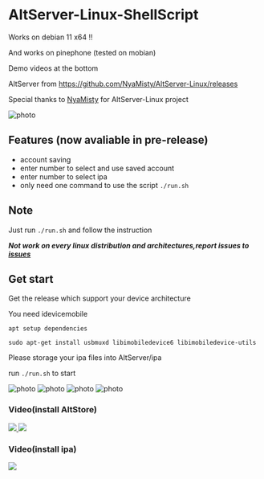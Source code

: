 # AltServer-Linux-ShellScript

Works on debian 11 x64 !!

And works on pinephone (tested on mobian)

Demo videos at the bottom

AltServer from https://github.com/NyaMisty/AltServer-Linux/releases

Special thanks to [NyaMisty](https://github.com/NyaMisty) for AltServer-Linux project 

![photo][4]

## Features (now avaliable in pre-release)
- account saving
- enter number to select and use saved account
- enter number to select ipa
- only need one command to use the script `./run.sh`


## Note 

Just run `./run.sh` and follow the instruction

***Not work on every linux distribution and architectures,report issues to [issues](https://github.com/powenn/AltServer-Linux-ShellScript/issues)***


## Get start

Get the release which support your device architecture

You need idevicemobile

`apt setup dependencies`
```
sudo apt-get install usbmuxd libimobiledevice6 libimobiledevice-utils
```

Please storage your ipa files into AltServer/ipa

run `./run.sh` to start

![photo][0]
![photo][1]
![photo][2]
![photo][3]

### Video(install AltStore)

<a href="https://www.youtube.com/watch?v=eraWIbdxyOo">
  <img src="https://img.youtube.com/vi/eraWIbdxyOo/maxresdefault.jpg" >
</a>

<a href="https://www.youtube.com/watch?v=57JDy2GX1JY">
  <img src="https://img.youtube.com/vi/57JDy2GX1JY/maxresdefault.jpg" >
</a>

### Video(install ipa)

<a href="https://www.youtube.com/watch?v=AgqoaBQd_p8">
  <img src="https://img.youtube.com/vi/AgqoaBQd_p8/maxresdefault.jpg" >
</a>



[0]:https://github.com/powenn/AltServer-Linux-ShellScript/blob/main/photos/00.jpg
[1]:https://github.com/powenn/AltServer-Linux-ShellScript/blob/main/photos/01.jpg
[2]:https://github.com/powenn/AltServer-Linux-ShellScript/blob/main/photos/02.jpg
[3]:https://github.com/powenn/AltServer-Linux-ShellScript/blob/main/photos/03.jpg
[4]:https://github.com/powenn/AltServer-Linux-ShellScript/blob/main/photos/04.png
